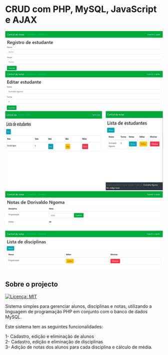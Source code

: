 # CRUD com PHP, MySQL, JavaScript e AJAX
![Capa](img/capa2.JPG)
![Capa](img/capa1.JPG)
![Capa](img/capa3.JPG)
## Sobre o projecto
[![Licença: MIT](https://img.shields.io/badge/License-MIT-green.svg)](https://github.com/dorivaldongoma/SistemaDeControleDeNotasDeAlunosPHP/blob/main/LICENSE)

Sistema simples para gerenciar alunos, disciplinas e notas, utilizando a linguagem de programação PHP em conjunto com o banco de dados MySQL.

Este sistema tem as seguintes funcionalidades:

1- Cadastro, edição e eliminação de alunos<br>
2- Cadastro, edição e eliminação de disciplinas<br>
3- Adição de notas dos alunos para cada disciplina e cálculo de média.
